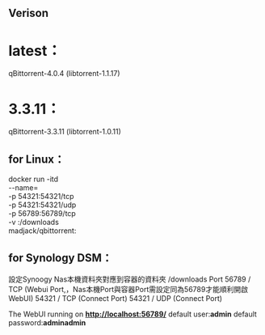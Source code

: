 ## **Verison**
# latest：
qBittorrent-4.0.4 (libtorrent-1.1.17)

# 3.3.11：
qBittorrent-3.3.11 (libtorrent-1.0.11)

## **for Linux：**
docker run -itd \
--name=<container name> \
-p 54321:54321/tcp \
-p 54321:54321/udp \
-p 56789:56789/tcp \
-v <path to downloads>:/downloads \
madjack/qbittorrent:<verison>

## **for Synology DSM：**
設定Synoogy Nas本機資料夾對應到容器的資料夾 /downloads
Port 56789 / TCP (Webui Port,，Nas本機Port與容器Port需設定同為56789才能順利開啟WebUI)
54321 / TCP (Connect Port)
54321 / UDP (Connect Port)

The WebUI running on **<http://localhost:56789/>**
default user:**admin** 
default password:**adminadmin**
